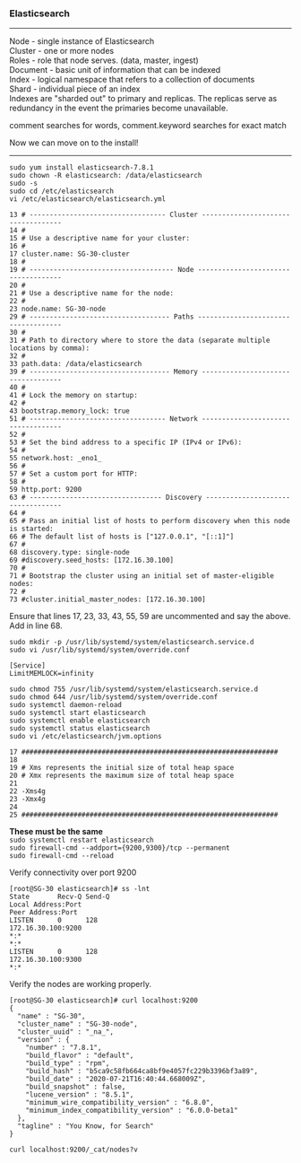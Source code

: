 ### Elasticsearch
---

Node - single instance of Elasticsearch  
Cluster - one or more nodes  
Roles - role that node serves. (data, master, ingest)  
Document - basic unit of information that can be indexed   
Index - logical namespace that refers to a collection of documents  
Shard - individual piece of an index  
Indexes are "sharded out" to primary and replicas. The replicas serve as redundancy in the event the primaries become unavailable.  

comment searches for words, comment.keyword searches for exact match  

Now we can move on to the install!  

---

`sudo yum install elasticsearch-7.8.1`  
`sudo chown -R elasticsearch: /data/elasticsearch`  
`sudo -s`  
`sudo cd /etc/elasticsearch`  
`vi /etc/elasticsearch/elasticsearch.yml`  
```
13 # ---------------------------------- Cluster -----------------------------------
14 #
15 # Use a descriptive name for your cluster:
16 #
17 cluster.name: SG-30-cluster
18 #
19 # ------------------------------------ Node ------------------------------------
20 #
21 # Use a descriptive name for the node:
22 #
23 node.name: SG-30-node
29 # ----------------------------------- Paths ------------------------------------
30 #
31 # Path to directory where to store the data (separate multiple locations by comma):
32 #
33 path.data: /data/elasticsearch
39 # ----------------------------------- Memory -----------------------------------
40 #
41 # Lock the memory on startup:
42 #
43 bootstrap.memory_lock: true
51 # ---------------------------------- Network -----------------------------------
52 #
53 # Set the bind address to a specific IP (IPv4 or IPv6):
54 #
55 network.host: _eno1_
56 #
57 # Set a custom port for HTTP:
58 #
59 http.port: 9200
63 # --------------------------------- Discovery ----------------------------------
64 #
65 # Pass an initial list of hosts to perform discovery when this node is started:
66 # The default list of hosts is ["127.0.0.1", "[::1]"]
67 #
68 discovery.type: single-node
69 #discovery.seed_hosts: [172.16.30.100]
70 #
71 # Bootstrap the cluster using an initial set of master-eligible nodes:
72 #
73 #cluster.initial_master_nodes: [172.16.30.100]
```
Ensure that lines 17, 23, 33, 43, 55, 59 are uncommented and say the above. Add in line 68.   



`sudo mkdir -p /usr/lib/systemd/system/elasticsearch.service.d`  
`sudo vi /usr/lib/systemd/system/override.conf`  
```
[Service]
LimitMEMLOCK=infinity
```
`sudo chmod 755 /usr/lib/systemd/system/elasticsearch.service.d`  
`sudo chmod 644 /usr/lib/systemd/system/override.conf`  
`sudo systemctl daemon-reload`  
`sudo systemctl start elasticsearch`  
`sudo systemctl enable elasticsearch`  
`sudo systemctl status elasticsearch`  
`sudo vi /etc/elasticsearch/jvm.options`  
```
17 ################################################################
18
19 # Xms represents the initial size of total heap space
20 # Xmx represents the maximum size of total heap space
21
22 -Xms4g
23 -Xmx4g
24
25 ################################################################
```
 **These must be the same**  
`sudo systemctl restart elasticsearch`  
`sudo firewall-cmd --addport={9200,9300}/tcp --permanent`  
`sudo firewall-cmd --reload`  

 Verify connectivity over port 9200  
```
[root@SG-30 elasticsearch]# ss -lnt
State       Recv-Q Send-Q                                                         Local Address:Port                                                                        Peer Address:Port               
LISTEN      0      128                                                                172.16.30.100:9200                                                                                   *:*                                                                                                 *:*                  
LISTEN      0      128                                                                172.16.30.100:9300                                                                                   *:*           
```

Verify the nodes are working properly.  
```
[root@SG-30 elasticsearch]# curl localhost:9200
{
  "name" : "SG-30",
  "cluster_name" : "SG-30-node",
  "cluster_uuid" : "_na_",
  "version" : {
    "number" : "7.8.1",
    "build_flavor" : "default",
    "build_type" : "rpm",
    "build_hash" : "b5ca9c58fb664ca8bf9e4057fc229b3396bf3a89",
    "build_date" : "2020-07-21T16:40:44.668009Z",
    "build_snapshot" : false,
    "lucene_version" : "8.5.1",
    "minimum_wire_compatibility_version" : "6.8.0",
    "minimum_index_compatibility_version" : "6.0.0-beta1"
  },
  "tagline" : "You Know, for Search"
}
```
`curl localhost:9200/_cat/nodes?v`  
